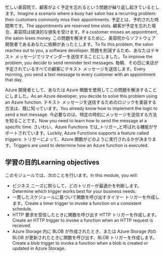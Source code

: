 <span data-ttu-id="8760a-101">忙しい美容院で、顧客がよく予定を忘れるという問題が繰り返し起きているとします。</span><span class="sxs-lookup"><span data-stu-id="8760a-101">Imagine a scenario where a busy hair salon has a recurring problem: their customers commonly miss their appointments.</span></span> <span data-ttu-id="8760a-102">予定とは、予約された時間帯です。</span><span class="sxs-lookup"><span data-stu-id="8760a-102">The appointments are reserved time slots.</span></span> <span data-ttu-id="8760a-103">顧客が予定を忘れた場合、美容院は経済的な損失を受けます。</span><span class="sxs-lookup"><span data-stu-id="8760a-103">If a customer misses an appointment, the salon loses money.</span></span> <span data-ttu-id="8760a-104">この問題を解決するために、美容院からソフトウェア開発者であるあなたに依頼があったとします。</span><span class="sxs-lookup"><span data-stu-id="8760a-104">To fix this problem, the salon reaches out to you, a software developer.</span></span> <span data-ttu-id="8760a-105">問題を削減するため、あなたはテキスト メッセージでリマインダーを送信することにしました。</span><span class="sxs-lookup"><span data-stu-id="8760a-105">To improve the problem, you decide to send reminder text messages.</span></span> <span data-ttu-id="8760a-106">毎朝、その日に来店が予定されているすべての顧客にテキスト メッセージを送信します。</span><span class="sxs-lookup"><span data-stu-id="8760a-106">Every morning, you send a text message to every customer with an appointment that day.</span></span>

<span data-ttu-id="8760a-107">Azure 開発者として、あなたは Azure 関数を使用してこの問題を解決することにしました。</span><span class="sxs-lookup"><span data-stu-id="8760a-107">As an Azure developer, you decide to solve this problem using an Azure function.</span></span> <span data-ttu-id="8760a-108">テキスト メッセージを送信するためのロジックを実装する方法は、既に知っています。</span><span class="sxs-lookup"><span data-stu-id="8760a-108">You already know how to implement the logic to send a text message.</span></span> <span data-ttu-id="8760a-109">今必要なのは、特定の時刻にメッセージを送信する方法を知ることです。</span><span class="sxs-lookup"><span data-stu-id="8760a-109">Now you need to learn how to send the message at a specific time.</span></span> <span data-ttu-id="8760a-110">さいわい、Azure Functions では_トリガー_と呼ばれる機能がサポートされています。</span><span class="sxs-lookup"><span data-stu-id="8760a-110">Luckily, Azure Functions supports a feature called _triggers_.</span></span> <span data-ttu-id="8760a-111">トリガーによって、Azure 関数がどのように実行されるかが決まります。</span><span class="sxs-lookup"><span data-stu-id="8760a-111">Triggers are used to determine how an Azure function is executed.</span></span>

## <a name="learning-objectives"></a><span data-ttu-id="8760a-112">学習の目的</span><span class="sxs-lookup"><span data-stu-id="8760a-112">Learning objectives</span></span>

<span data-ttu-id="8760a-113">このモジュールでは、次のことを行います。</span><span class="sxs-lookup"><span data-stu-id="8760a-113">In this module, you will:</span></span>

- <span data-ttu-id="8760a-114">ビジネス ニーズに照らして、どのトリガーが最適かを判断します。</span><span class="sxs-lookup"><span data-stu-id="8760a-114">Determine which trigger works best for your business needs.</span></span>
- <span data-ttu-id="8760a-115">一貫したスケジュールに基づいて関数を呼び出すタイマー トリガーを作成します。</span><span class="sxs-lookup"><span data-stu-id="8760a-115">Create a timer trigger to invoke a function on a consistent schedule.</span></span>
- <span data-ttu-id="8760a-116">HTTP 要求を受信したときに関数を呼び出す HTTP トリガーを作成します。</span><span class="sxs-lookup"><span data-stu-id="8760a-116">Create an HTTP trigger to invoke a function when an HTTP request is received.</span></span>
- <span data-ttu-id="8760a-117">Azure Storage 内に BLOB が作成されたとき、または Azure Storage 内の BLOB が更新されたときに関数を呼び出す、BLOB トリガーを作成します。</span><span class="sxs-lookup"><span data-stu-id="8760a-117">Create a blob trigger to invoke a function when a blob is created or updated in Azure Storage.</span></span>

